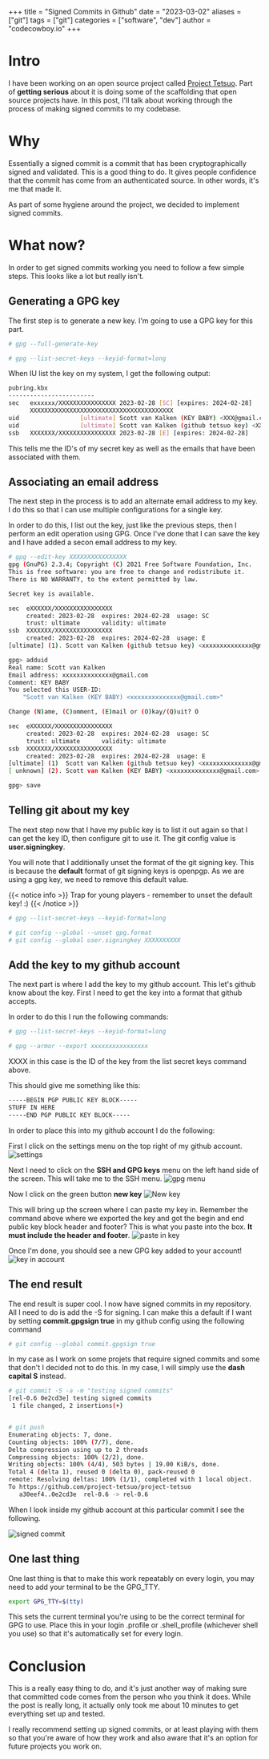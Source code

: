 +++
title = "Signed Commits in Github"
date = "2023-03-02"
aliases = ["git"]
tags = ["git"]
categories = ["software", "dev"]
author = "codecowboy.io"
+++

# Intro

I have been working on an open source project called [Project Tetsuo](https://github.com/project-tetsuo/project-tetsuo). Part of **getting serious** about it is doing some of the scaffolding that open source projects have. In this post, I'll talk about working through the process of making signed commits to my codebase.

# Why

Essentially a signed commit is a commit that has been cryptographically signed and validated. This is a good thing to do. It gives people confidence that the commit has come from an authenticated source. In other words, it's me that made it.

As part of some hygiene around the project, we decided to implement signed commits.

# What now?

In order to get signed commits working you need to follow a few simple steps. This looks like a lot but really isn't.


## Generating a GPG key

The first step is to generate a new key. I'm going to use a GPG key for this part.

```Bash
# gpg --full-generate-key

# gpg --list-secret-keys --keyid-format=long
```

When IU list the key on my system, I get the following output:

```Bash
pubring.kbx
------------------------
sec   exxxxxx/XXXXXXXXXXXXXXXX 2023-02-28 [SC] [expires: 2024-02-28]
      XXXXXXXXXXXXXXXXXXXXXXXXXXXXXXXXXXXXXXXX
uid                 [ultimate] Scott van Kalken (KEY BABY) <XXX@gmail.com>
uid                 [ultimate] Scott van Kalken (github tetsuo key) <XXX@gmail.com>
ssb   XXXXXXX/XXXXXXXXXXXXXXXX 2023-02-28 [E] [expires: 2024-02-28]
```

This tells me the ID's of my secret key as well as the emails that have been associated with them.

## Associating an email address

The next step in the process is to add an alternate email address to my key. I do this so that I can use multiple configurations for a single key.

In order to do this, I list out the key, just like the previous steps, then I perform an edit operation using GPG. Once I've done that I can save the key and I have added a secon email address to my key.

```Bash
# gpg --edit-key XXXXXXXXXXXXXXXX
gpg (GnuPG) 2.3.4; Copyright (C) 2021 Free Software Foundation, Inc.
This is free software: you are free to change and redistribute it.
There is NO WARRANTY, to the extent permitted by law.

Secret key is available.

sec  eXXXXXX/XXXXXXXXXXXXXXXX
     created: 2023-02-28  expires: 2024-02-28  usage: SC
     trust: ultimate      validity: ultimate
ssb  XXXXXXX/XXXXXXXXXXXXXXXX
     created: 2023-02-28  expires: 2024-02-28  usage: E
[ultimate] (1). Scott van Kalken (github tetsuo key) <xxxxxxxxxxxxxx@gmail.com>

gpg> adduid
Real name: Scott van Kalken
Email address: xxxxxxxxxxxxxx@gmail.com
Comment: KEY BABY
You selected this USER-ID:
    "Scott van Kalken (KEY BABY) <xxxxxxxxxxxxxx@gmail.com>"

Change (N)ame, (C)omment, (E)mail or (O)kay/(Q)uit? O

sec  eXXXXXX/XXXXXXXXXXXXXXXX
     created: 2023-02-28  expires: 2024-02-28  usage: SC
     trust: ultimate      validity: ultimate
ssb  XXXXXXX/XXXXXXXXXXXXXXXX
     created: 2023-02-28  expires: 2024-02-28  usage: E
[ultimate] (1)  Scott van Kalken (github tetsuo key) <xxxxxxxxxxxxxx@gmail.com>
[ unknown] (2). Scott van Kalken (KEY BABY) <xxxxxxxxxxxxxx@gmail.com>

gpg> save
```

## Telling git about my key

The next step now that I have my public key is to list it out again so that I can get the key ID, then configure git to use it. The git config value is **user.signingkey**.

You will note that I additionally unset the format of the git signing key. This is because the **default** format of git signing keys is openpgp. As we are using a gpg key, we need to remove this default value.


{{< notice info >}}
Trap for young players - remember to unset the default key! :)
{{< /notice >}}

```Bash
# gpg --list-secret-keys --keyid-format=long

# git config --global --unset gpg.format
# git config --global user.signingkey XXXXXXXXXX

```


## Add the key to my github account

The next part is where I add the key to my github account. This let's github know about the key. First I need to get the key into a format that github accepts. 

In order to do this I run the following commands:

```Bash
# gpg --list-secret-keys --keyid-format=long

# gpg --armor --export xxxxxxxxxxxxxxxx
```

XXXX in this case is the ID of the key from the list secret keys command above.

This should give me something like this:

```Bash
-----BEGIN PGP PUBLIC KEY BLOCK----- 
STUFF IN HERE
-----END PGP PUBLIC KEY BLOCK-----
```

In order to place this into my github account I do the following:

First I click on the settings menu on the top right of my github account.
![settings](/images/github-settings.png)


Next I need to click on the **SSH and GPG keys** menu on the left hand side of the screen. This will take me to the SSH menu.
![gpg menu](/images/github-gpg-area.png)

Now I click on the green button **new key**
![New key](/images/github-new-gpg-key.jpg)

This will bring up the screen where I can paste my key in. Remember the command above where we exported the key and got the begin and end public key block header and footer? This is what you paste into the box. **It must include the header and footer**.
![paste in key](/images/github-paste-in-key.jpg)

Once I'm done, you should see a new GPG key added to your account!
![key in account](/images/gpg-key-in-github-account.jpg)


## The end result
The end result is super cool. I now have signed commits in my repository. All I need to do is add the -S for signing. I can make this a default if I want by setting **commit.gpgsign true** in my github config using the following command

```Bash
# git config --global commit.gpgsign true
```

In my case as I work on some projets that require signed commits and some that don't I decided not to do this. In my case, I will simply use the **dash capital S** instead.


```Bash
# git commit -S -a -m "testing signed commits"
[rel-0.6 0e2cd3e] testing signed commits
 1 file changed, 2 insertions(+)


# git push
Enumerating objects: 7, done.
Counting objects: 100% (7/7), done.
Delta compression using up to 2 threads
Compressing objects: 100% (2/2), done.
Writing objects: 100% (4/4), 503 bytes | 19.00 KiB/s, done.
Total 4 (delta 1), reused 0 (delta 0), pack-reused 0
remote: Resolving deltas: 100% (1/1), completed with 1 local object.
To https://github.com/project-tetsuo/project-tetsuo
   a30eef4..0e2cd3e  rel-0.6 -> rel-0.6
```
When I look inside my github account at this particular commit I see the following.

![signed commit](/images/signed-commit.jpg)

## One last thing

One last thing is that to make this work repeatably on every login, you may need to add your terminal to be the GPG_TTY.

```Bash
export GPG_TTY=$(tty)
```

This sets the current terminal you're using to be the correct terminal for GPG to use. Place this in your login .profile or .shell_profile (whichever shell you use) so that it's automatically set for every login.


# Conclusion

This is a really easy thing to do, and it's just another way of making sure that committed code comes from the person who you think it does. While the post is really long, it actually only took me about 10 minutes to get everything set up and tested. 

I really recommend setting up signed commits, or at least playing with them so that you're aware of how they work and also aware that it's an option for future projects you work on.

